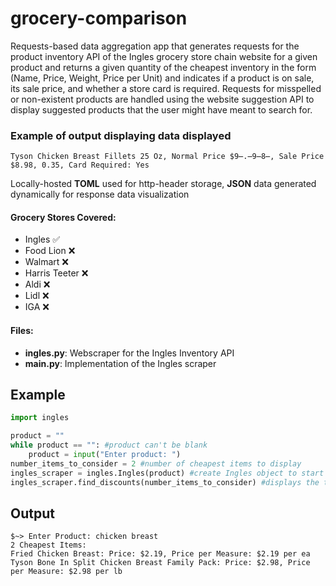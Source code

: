# grocery-comparison
Requests-based data aggregation app that generates requests for the product inventory API of the Ingles grocery store chain website for a given product and returns a given quantity of the cheapest inventory in the form (Name, Price, Weight, Price per Unit) and indicates if a product is on sale, its sale price, and whether a store card is required. Requests for misspelled or non-existent products are handled using the website suggestion API to display suggested products that the user might have meant to search for.

### Example of output displaying data displayed
```
Tyson Chicken Breast Fillets 25 Oz, Normal Price $9̶.̶9̶8̶, Sale Price $8.98, 0.35, Card Required: Yes
```
Locally-hosted **TOML** used for http-header storage, **JSON** data generated dynamically for response data visualization

#### Grocery Stores Covered:
- Ingles ✅
- Food Lion ❌
- Walmart ❌
- Harris Teeter ❌
- Aldi ❌
- Lidl ❌
- IGA ❌
#### Files:
- **ingles.py**: Webscraper for the Ingles Inventory API
- **main.py**: Implementation of the Ingles scraper

## Example
```python
import ingles

product = ""
while product == "": #product can't be blank
    product = input("Enter product: ")
number_items_to_consider = 2 #number of cheapest items to display
ingles_scraper = ingles.Ingles(product) #create Ingles object to start a session
ingles_scraper.find_discounts(number_items_to_consider) #displays the two cheapest items found
```
## Output
```console
$~> Enter Product: chicken breast
2 Cheapest Items:
Fried Chicken Breast: Price: $2.19, Price per Measure: $2.19 per ea
Tyson Bone In Split Chicken Breast Family Pack: Price: $2.98, Price per Measure: $2.98 per lb
```
